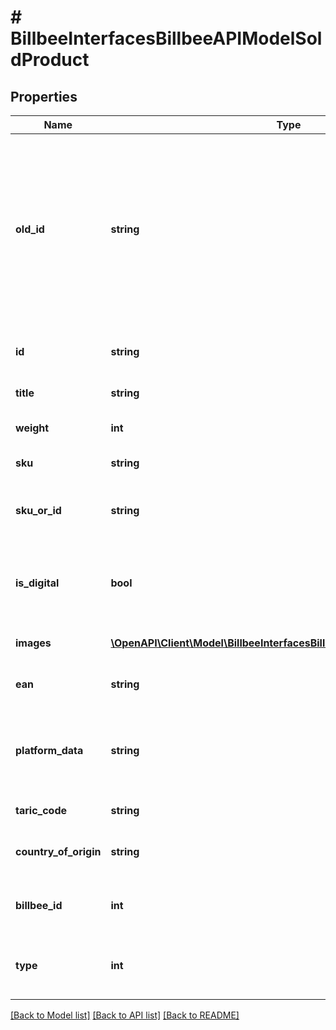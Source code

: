 # # BillbeeInterfacesBillbeeAPIModelSoldProduct

## Properties

Name | Type | Description | Notes
------------ | ------------- | ------------- | -------------
**old_id** | **string** | This is for migration scenarios when the internal id of a product changes  I.E. Etsy when switching to the new inventory management, the ids for variants will change. | [optional]
**id** | **string** | The id of this product in the external system | [optional]
**title** | **string** | The name of this product | [optional]
**weight** | **int** | Weight of one item in gram | [optional]
**sku** | **string** | The SKU of this product | [optional]
**sku_or_id** | **string** | The SKU of this product or the id if the SKU is empty | [optional] [readonly]
**is_digital** | **bool** | True if the product is a digital good (download etc.), false if not | [optional]
**images** | [**\OpenAPI\Client\Model\BillbeeInterfacesBillbeeAPIModelProductImage[]**](BillbeeInterfacesBillbeeAPIModelProductImage.md) | The images of this product | [optional]
**ean** | **string** | The EAN / GTIN of this product | [optional]
**platform_data** | **string** | Optional platform specific Data as serialized JSON Object for the product | [optional]
**taric_code** | **string** | The TARIC code | [optional]
**country_of_origin** | **string** | The country where this article was made | [optional]
**billbee_id** | **int** | The Billbee internal id of the linked product | [optional]
**type** | **int** | Indicates whether the article is 1 &#x3D; normal or 2 &#x3D; BOM | [optional]

[[Back to Model list]](../../README.md#models) [[Back to API list]](../../README.md#endpoints) [[Back to README]](../../README.md)
